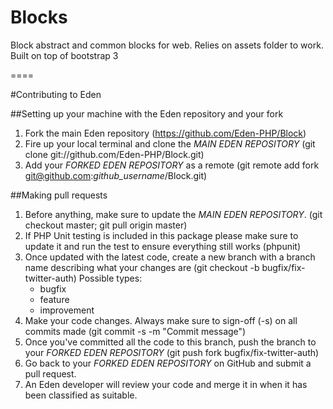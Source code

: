 # Blocks

Block abstract and common blocks for web. Relies on assets folder to work. Built on top of bootstrap 3

====

#Contributing to Eden

##Setting up your machine with the Eden repository and your fork

1. Fork the main Eden repository (https://github.com/Eden-PHP/Block)
2. Fire up your local terminal and clone the *MAIN EDEN REPOSITORY* (git clone git://github.com/Eden-PHP/Block.git)
3. Add your *FORKED EDEN REPOSITORY* as a remote (git remote add fork git@github.com:*github_username*/Block.git)

##Making pull requests

1. Before anything, make sure to update the *MAIN EDEN REPOSITORY*. (git checkout master; git pull origin master)
2. If PHP Unit testing is included in this package please make sure to update it and run the test to ensure everything still works (phpunit)
3. Once updated with the latest code, create a new branch with a branch name describing what your changes are (git checkout -b bugfix/fix-twitter-auth)
    Possible types:
    - bugfix
    - feature
    - improvement
4. Make your code changes. Always make sure to sign-off (-s) on all commits made (git commit -s -m "Commit message")
5. Once you've committed all the code to this branch, push the branch to your *FORKED EDEN REPOSITORY* (git push fork bugfix/fix-twitter-auth)
6. Go back to your *FORKED EDEN REPOSITORY* on GitHub and submit a pull request.
7. An Eden developer will review your code and merge it in when it has been classified as suitable.
